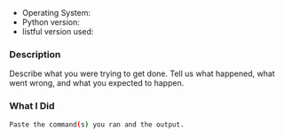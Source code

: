* Operating System:
* Python version:
* listful version used:

### Description

Describe what you were trying to get done. Tell us what happened, what went wrong, and what you expected to happen.

### What I Did

```bash
Paste the command(s) you ran and the output.
```
